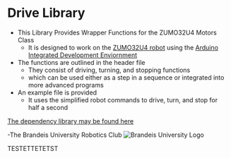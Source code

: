 Drive Library
=============
+ This Library Provides Wrapper Functions for the ZUMO32U4 Motors Class  
    + It is designed to work on the [ZUMO32U4 robot](https://www.pololu.com/docs/0J63/all) using the [Arduino Integrated Development Enviornment](https://www.arduino.cc/en/Main/Software)
+ The functions are outlined in the header file  
    + They consist of driving, turning, and stopping functions 
    + which can be used either as a step in a sequence or integrated into more advanced programs
+ An example file is provided
    + It uses the simplified robot commands to drive, turn, and stop for half a second    

[The dependency library may be found here](http://pololu.github.io/zumo-32u4-arduino-library/)  
 
-The Brandeis University Robotics Club
![Brandeis University Logo](https://www.brandeis.edu/communications/creative/downloads/gotham-outlined.jpg)

TESTETTETETST
